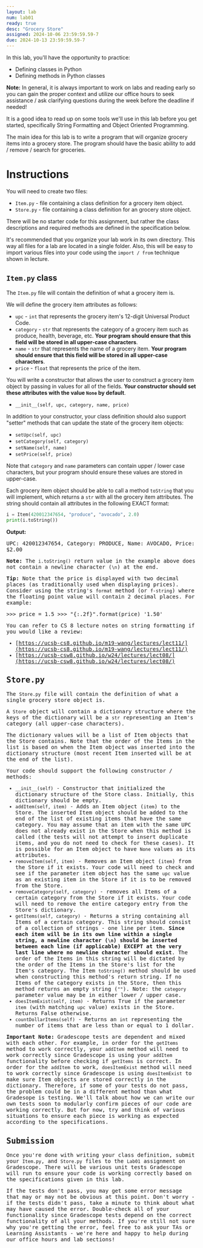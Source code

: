 ```yaml
---
layout: lab
num: lab01
ready: true
desc: "Grocery Store"
assigned: 2024-10-06 23:59:59.59-7
due: 2024-10-13 23:59:59.59-7
---
```


In this lab, you'll have the opportunity to practice:

* Defining classes in Python
* Defining methods in Python classes

**Note:** In general, it is always important to work on labs and reading early so you can gain the proper context and utilize our office hours to seek assistance / ask clarifying questions during the week before the deadline if needed!

It is a good idea to read up on some tools we'll use in this lab before you get started, specifically String Formatting and Object Oriented Programming.

The main idea for this lab is to write a program that will organize grocery items into a grocery store. The program should have the basic ability to add / remove / search for groceries.

# Instructions

You will need to create two files:
* `Item.py` - file containing a class definition for a grocery item object.
* `Store.py` - file containing a class definition for an grocery store object.

There will be no starter code for this assignment, but rather the class descriptions and required methods are defined in the specification below.

It's recommended that you organize your lab work in its own directory. This way all files for a lab are located in a single folder. Also, this will be easy to import various files into your code using the `import / from` technique shown in lecture.

## `Item.py` class

The `Item.py` file will contain the definition of what a grocery item is.

We will define the grocery item attributes as follows:

* `upc` - `int` that represents the grocery item's 12-digit Universal Product Code.
* `category` - `str` that represents the category of a grocery item such as produce, health, beverage, etc. <b>Your program should ensure that this field will be stored in all upper-case characters</b>.
* `name` - `str` that represents the name of a grocery item. <b>Your program should ensure that this field will be stored in all upper-case characters</b>.
* `price` - `float` that represents the price of the item.

You will write a constructor that allows the user to construct a grocery item object by passing in values for all of the fields. <b>Your constructor should set these attributes with the value `None` by default</b>.

* `__init__(self, upc, category, name, price)`

In addition to your constructor, your class definition should also support "setter" methods that can update the state of the grocery item objects:

* `setUpc(self, upc)`
* `setCategory(self, category)`
* `setName(self, name)`
* `setPrice(self, price)`

Note that `category` and `name` parameters can contain upper / lower case characters, but your program should ensure these values are stored in upper-case.

Each grocery item object should be able to call a method `toString` that you will implement, which returns a `str` with all the grocery item attributes. The string should contain all attributes in the following EXACT format:

```python
i = Item(420012347654, "produce", "avocado", 2.0)
print(i.toString())
```

<b>Output:</b>

<tt>
UPC: 420012347654, Category: PRODUCE, Name: AVOCADO, Price: $2.00
<tt>

<b>Note:</b> The `i.toString()` return value in the example above does not contain a newline character (`\n`) at the end.

<b>Tip:</b> Note that the price is displayed with two decimal places (as traditionally used when displaying prices). Consider using the string's `format` method (or `f-string`) where the floating point value will contain 2 decimal places. For example:

<tt>
>>> price = 1.5
>>> "{:.2f}".format(price)
'1.50'
<tt>

You can refer to CS 8 lecture notes on string formatting if you would like a review:
* [https://ucsb-cs8.github.io/m19-wang/lectures/lect11/](https://ucsb-cs8.github.io/m19-wang/lectures/lect11/)
* [https://ucsb-csw8.github.io/w24/lectures/lect08/](https://ucsb-csw8.github.io/w24/lectures/lect08/)

## Store.py

The `Store.py` file will contain the definition of what a single grocery store object is.

A `Store` object will contain a dictionary structure where the keys of the dictionary will be a `str` representing an Item's category (all upper-case characters).

The dictionary values will be a list of Item objects that the Store contains. Note that the order of the Items in the list is based on when the Item object was inserted into the dictionary structure (most recent Item inserted will be at the end of the list).

Your code should support the following constructor / methods:

* `__init__(self)` - Constructor that initialized the dictionary structure of the Store class. Initially, this dictionary should be empty.
* `addItem(self, item)` - Adds an Item object (`item`) to the Store. The inserted Item object should be added to the end of the list of existing items that have the same category. You may assume that an item with the same UPC does not already exist in the Store when this method is called (the tests will not attempt to insert duplicate items, and you do not need to check for these cases). It is possible for an Item object to have `None` values as its attributes.
* `removeItem(self, item)` - Removes an Item object (`item`) from the Store if it exists. Your code will need to check and see if the parameter item object has the same `upc` value as an existing item in the Store if it is to be removed from the Store.
* `removeCategory(self, category)` - removes all Items of a certain category from the Store if it exists. Your code will need to remove the entire category entry from the Store's dictionary.
* `getItems(self, category)` - Returns a string containing all Items of a certain category. This string should consist of a collection of strings - one line per item. <b>Since each item will be in its own line within a single string, a newline character (`\n`) should be inserted between each line (if applicable) EXCEPT at the very last line where no newline character should exist</b>. The order of the Items in this string will be dictated by the order of the Items in the Store's list for the Item's category. The Item `toString()` method should be used when constructing this method's return string. If no Items of the category exists in the Store, then this method returns an empty string (`""`). Note: the `category` parameter value may be in either lower / upper case.
* `doesItemExist(self, item)` - Returns True if the parameter `item` (with matching `upc` value) exists in the Store. Returns False otherwise.
* `countDollarItems(self)` - Returns an `int` representing the number of items that are less than or equal to 1 dollar.

**Important Note:** Gradescope tests are dependent and mixed with each other. For example, in order for the `getItems` method to work correctly, your `addItem` method will need to work correctly since Gradescope is using your `addItem` functionality before checking if `getItems` is correct. In order for the `addItem` to work, `doesItemExist` method will need to work correctly since Gradescope is using `doesItemExist` to make sure Item objects are stored correctly in the dictionary. Therefore, if some of your tests do not pass, the problem could be in a different method than what Gradesope is testing. We'll talk about how we can write our own tests soon to modularly confirm pieces of our code are working correctly. But for now, try and think of various situations to ensure each piece is working as expected according to the specifications.

## Submission

Once you're done with writing your class definition, submit your `Item.py`, and `Store.py` files to the `Lab01` assignment on Gradescope. There will be various unit tests Gradescope will run to ensure your code is working correctly based on the specifications given in this lab.

If the tests don't pass, you may get some error message that may or may not be obvious at this point. Don't worry - if the tests didn't pass, take a minute to think about what may have caused the error. Double-check all of your functionality since Gradescope tests depend on the correct functionality of all your methods. If you're still not sure why you're getting the error, feel free to ask your TAs or Learning Assistants - we're here and happy to help during our office hours and lab sections!
